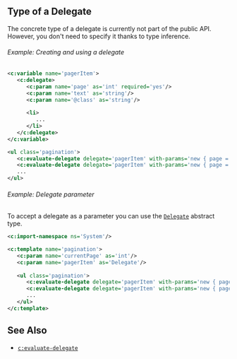 ## Type of a Delegate

The concrete type of a delegate is currently not part of the public API. However, you don't need to specify it thanks to type inference.

<div class="note eg" markdown="1">

###### Example: Creating and using a delegate
```xml
<c:variable name='pagerItem'>
   <c:delegate>
      <c:param name='page' as='int' required='yes'/>
      <c:param name='text' as='string'/>
      <c:param name='@class' as='string'/>
      
      <li>
         ...
      </li>
   </c:delegate>
</c:variable>

<ul class='pagination'>
   <c:evaluate-delegate delegate='pagerItem' with-params='new { page = currentPage - 1, text = "← Previous", @class = "page-prev" }'/>
   <c:evaluate-delegate delegate='pagerItem' with-params='new { page = 1 }'/>
   ...
</ul>
```

</div>

<div class="note eg" markdown="1">

###### Example: Delegate parameter
To accept a delegate as a parameter you can use the [`Delegate`](https://msdn.microsoft.com/en-us/library/system.delegate) abstract type.

```xml
<c:import-namespace ns='System'/>

<c:template name='pagination'>
   <c:param name='currentPage' as='int'/>
   <c:param name='pagerItem' as='Delegate'/>
   
   <ul class='pagination'>
      <c:evaluate-delegate delegate='pagerItem' with-params='new { page = currentPage - 1, text = "← Previous", @class = "page-prev" }'/>
      <c:evaluate-delegate delegate='pagerItem' with-params='new { page = 1 }'/>
      ...
   </ul>
</c:template>
```

</div>

## See Also

- [`c:evaluate-delegate`](evaluate-delegate.html)
